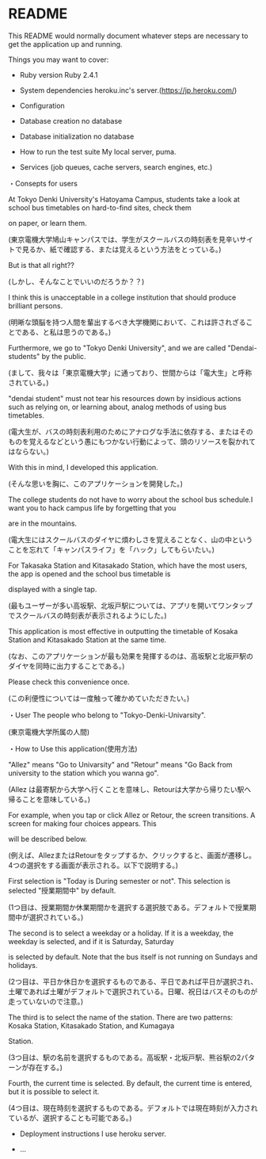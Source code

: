 # README

This README would normally document whatever steps are necessary to get the
application up and running.

Things you may want to cover:

* Ruby version
Ruby 2.4.1

* System dependencies
heroku.inc's server.(https://jp.heroku.com/)

* Configuration

* Database creation
no database

* Database initialization
no database


* How to run the test suite
My local server, puma.

* Services (job queues, cache servers, search engines, etc.)

・Consepts for users

At Tokyo Denki University's Hatoyama Campus, students take a look at school bus timetables on hard-to-find sites, check them 

on paper, or learn them.

(東京電機大学鳩山キャンパスでは、学生がスクールバスの時刻表を見辛いサイトで見るか、紙で確認する、または覚えるという方法をとっている。)

But is that all right??

(しかし、そんなことでいいのだろうか？？)

I think this is unacceptable in a college institution that should produce brilliant persons.

(明晰な頭脳を持つ人間を輩出するべき大学機関において、これは許されざることである、と私は思うのである。)

Furthermore, we go to "Tokyo Denki University", and we are called "Dendai-students" by the public.

(まして、我々は「東京電機大学」に通っており、世間からは「電大生」と呼称されている。)

"dendai student" must not tear his resources down by insidious actions such as relying on, or learning about, analog methods of using bus timetables.

(電大生が、バスの時刻表利用のためにアナログな手法に依存する、またはそのものを覚えるなどという愚にもつかない行動によって、頭のリソースを裂かれてはならない。)

With this in mind, I developed this application.

(そんな思いを胸に、このアプリケーションを開発した。)

The college students do not have to worry about the school bus schedule.I want you to hack campus life by forgetting that you 

are in the mountains.

(電大生にはスクールバスのダイヤに煩わしさを覚えることなく、山の中ということを忘れて「キャンパスライフ」を「ハック」してもらいたい。)

For Takasaka Station and Kitasakado Station, which have the most users, the app is opened and the school bus timetable is 

displayed with a single tap.

(最もユーザーが多い高坂駅、北坂戸駅については、アプリを開いてワンタップでスクールバスの時刻表が表示されるようにした。)

This application is most effective in outputting the timetable of Kosaka Station and Kitasakado Station at the same time.

(なお、このアプリケーションが最も効果を発揮するのは、高坂駅と北坂戸駅のダイヤを同時に出力することである。)

Please check this convenience once.

(この利便性については一度触って確かめていただきたい。)



・User
The people who belong to "Tokyo-Denki-Univarsity".

(東京電機大学所属の人間)



・How to Use this application(使用方法)

"Allez" means "Go to Univarsity" and "Retour" means "Go Back from university to the station which you wanna go".

(Allez は最寄駅から大学へ行くことを意味し、Retourは大学から帰りたい駅へ帰ることを意味している。)

For example, when you tap or click Allez or Retour, the screen transitions. A screen for making four choices appears. This 

will be described below.

(例えば、AllezまたはRetourをタップするか、クリックすると、画面が遷移し。4つの選択をする画面が表示される。以下で説明する。)

First selection is "Today is During semester or not". This selection is selected "授業期間中" by default.

(1つ目は、授業期間か休業期間かを選択する選択肢である。デフォルトで授業期間中が選択されている。)

The second is to select a weekday or a holiday. If it is a weekday, the weekday is selected, and if it is Saturday, Saturday 

is selected by default. Note that the bus itself is not running on Sundays and holidays.

(2つ目は、平日か休日かを選択するものである、平日であれば平日が選択され、土曜であれば土曜がデフォルトで選択されている。日曜、祝日はバスそのものが走っていないので注意。)

The third is to select the name of the station. There are two patterns: Kosaka Station, Kitasakado Station, and Kumagaya 

Station.

(3つ目は、駅の名前を選択するものである。高坂駅・北坂戸駅、熊谷駅の2パターンが存在する。)

Fourth, the current time is selected. By default, the current time is entered, but it is possible to select it.

(4つ目は、現在時刻を選択するものである。デフォルトでは現在時刻が入力されているが、選択することも可能である。)




* Deployment instructions
I use heroku server.

* ...
